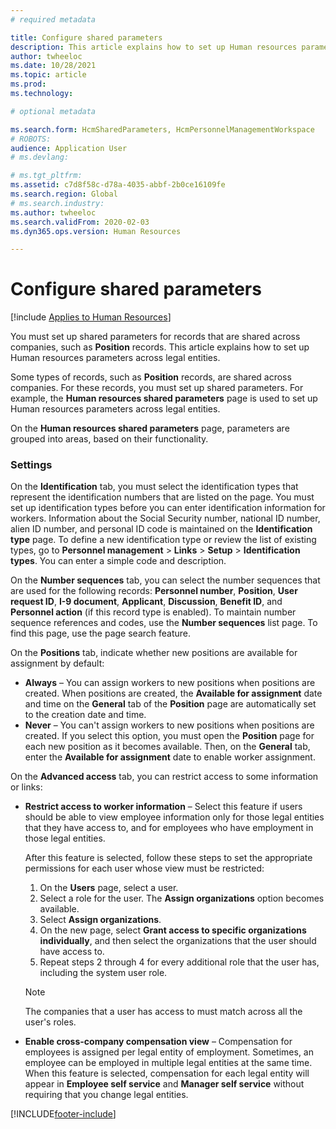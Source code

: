 ```yaml
---
# required metadata

title: Configure shared parameters
description: This article explains how to set up Human resources parameters across legal entities.
author: twheeloc
ms.date: 10/28/2021
ms.topic: article
ms.prod: 
ms.technology: 

# optional metadata

ms.search.form: HcmSharedParameters, HcmPersonnelManagementWorkspace
# ROBOTS: 
audience: Application User
# ms.devlang: 

# ms.tgt_pltfrm: 
ms.assetid: c7d8f58c-d78a-4035-abbf-2b0ce16109fe
ms.search.region: Global
# ms.search.industry: 
ms.author: twheeloc
ms.search.validFrom: 2020-02-03
ms.dyn365.ops.version: Human Resources

---
```


# Configure shared parameters

[!include [Applies to Human Resources](../includes/applies-to-hr.md)]

You must set up shared parameters for records that are shared across companies, such as **Position** records. This article explains how to set up Human resources parameters across legal entities.

Some types of records, such as **Position** records, are shared across companies. For these records, you must set up shared parameters. For example, the **Human resources shared parameters** page is used to set up Human resources parameters across legal entities. 

On the **Human resources shared parameters** page, parameters are grouped into areas, based on their functionality. 

### Settings
On the **Identification** tab, you must select the identification types that represent the identification numbers that are listed on the page. You must set up identification types before you can enter identification information for workers. Information about the Social Security number, national ID number, alien ID number, and personal ID code is maintained on the **Identification type** page. To define a new identification type or review the list of existing types, go to **Personnel management** &gt; **Links** &gt; **Setup** &gt; **Identification types**. You can enter a simple code and description. 

On the **Number sequences** tab, you can select the number sequences that are used for the following records: **Personnel number**, **Position**, **User request ID**, **I-9 document**, **Applicant**, **Discussion**, **Benefit ID**, and **Personnel action** (if this record type is enabled). To maintain number sequence references and codes, use the **Number sequences** list page. To find this page, use the page search feature. 

On the **Positions** tab, indicate whether new positions are available for assignment by default:

- **Always** – You can assign workers to new positions when positions are created. When positions are created, the **Available for assignment** date and time on the **General** tab of the **Position** page are automatically set to the creation date and time.
- **Never** – You can't assign workers to new positions when positions are created. If you select this option, you must open the **Position** page for each new position as it becomes available. Then, on the **General** tab, enter the **Available for assignment** date to enable worker assignment.

On the **Advanced access** tab, you can restrict access to some information or links:

- **Restrict access to worker information** – Select this feature if users should be able to view employee information only for those legal entities that they have access to, and for employees who have employment in those legal entities.

    After this feature is selected, follow these steps to set the appropriate permissions for each user whose view must be restricted:

    1. On the **Users** page, select a user.
    1. Select a role for the user. The **Assign organizations** option becomes available.
    1. Select **Assign organizations**.
    1. On the new page, select **Grant access to specific organizations individually**, and then select the organizations that the user should have access to.
    1. Repeat steps 2 through 4 for every additional role that the user has, including the system user role.

    > [!NOTE]
    > The companies that a user has access to must match across all the user's roles.

- **Enable cross-company compensation view** – Compensation for employees is assigned per legal entity of employment. Sometimes, an employee can be employed in multiple legal entities at the same time. When this feature is selected, compensation for each legal entity will appear in **Employee self service** and **Manager self service** without requiring that you change legal entities. 

[!INCLUDE[footer-include](../includes/footer-banner.md)]
